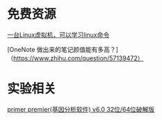 # 免费资源

[一台Linux虚拟机，可以学习linux命令](https://help.aliyun.com/document_detail/90256.html?spm=5176.12026607.0.0.14fa1cb6yB3NNW)

[OneNote 做出来的笔记颜值能有多高？]（https://www.zhihu.com/question/57139472）

[]()

# 实验相关

[primer premier(基因分析软件) v6.0 32位/64位破解版](https://www.anxz.com/down/21650.html)

